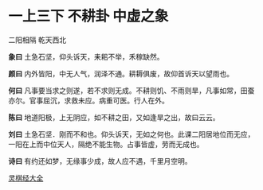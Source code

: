 # 一上三下 不耕卦 中虚之象

二阳相隔 乾天西北

**象曰** 土急石坚，仰头诉天，耒耜不举，禾稼缺然。

**颜曰** 内外皆阳，中无人气，润泽不通。耕耨俱废，故仰首诉天以望雨也。

**何曰** 凡事要当求之则遂，若不求则无成。不耕则饥、不雨则旱，凡事如常，田蚕亦尔。官事屈沉，求救未应。病重可医。行人在外。

**陈曰** 地道阳极，上无阴应，如不耕之田，又如逢旱之出，故曰云云。

**刘曰** 土急石坚．刚而不和也。仰头诉天，无如之何也。此课二阳居地位而无应，一阳在上而中位天人，隔绝不能生物。占事皆虚，劳而无成也。

**诗曰** 有约还如梦，无缘事少成，故人应不遇，千里月空明。

[灵棋经大全](README.md)
